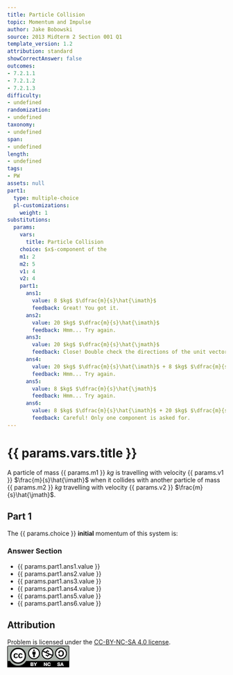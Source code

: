 ```yaml
---
title: Particle Collision
topic: Momentum and Impulse
author: Jake Bobowski
source: 2013 Midterm 2 Section 001 Q1
template_version: 1.2
attribution: standard
showCorrectAnswer: false
outcomes:
- 7.2.1.1
- 7.2.1.2
- 7.2.1.3
difficulty:
- undefined
randomization:
- undefined
taxonomy:
- undefined
span:
- undefined
length:
- undefined
tags:
- PW
assets: null
part1:
  type: multiple-choice
  pl-customizations:
    weight: 1
substitutions:
  params:
    vars:
      title: Particle Collision
    choice: $x$-component of the
    m1: 2
    m2: 5
    v1: 4
    v2: 4
    part1:
      ans1:
        value: 8 $kg$ $\dfrac{m}{s}\hat{\imath}$
        feedback: Great! You got it.
      ans2:
        value: 20 $kg$ $\dfrac{m}{s}\hat{\imath}$
        feedback: Hmm... Try again.
      ans3:
        value: 20 $kg$ $\dfrac{m}{s}\hat{\jmath}$
        feedback: Close! Double check the directions of the unit vectors.
      ans4:
        value: 20 $kg$ $\dfrac{m}{s}\hat{\imath}$ + 8 $kg$ $\dfrac{m}{s}\hat{\jmath}$
        feedback: Hmm... Try again.
      ans5:
        value: 8 $kg$ $\dfrac{m}{s}\hat{\jmath}$
        feedback: Hmm... Try again.
      ans6:
        value: 8 $kg$ $\dfrac{m}{s}\hat{\imath}$ + 20 $kg$ $\dfrac{m}{s}\hat{\jmath}$
        feedback: Careful! Only one component is asked for.
---
```

# {{ params.vars.title }}
A particle of mass {{ params.m1 }} $kg$ is travelling with velocity {{ params.v1 }} $\frac{m}{s}\hat{\imath}$ when it collides with another particle of mass {{ params.m2 }} $kg$ travelling with velocity {{ params.v2 }} $\frac{m}{s}\hat{\jmath}$.

## Part 1

The {{ params.choice }} **initial** momentum of this system is:

### Answer Section

- {{ params.part1.ans1.value }}
- {{ params.part1.ans2.value }}
- {{ params.part1.ans3.value }}
- {{ params.part1.ans4.value }}
- {{ params.part1.ans5.value }}
- {{ params.part1.ans6.value }}

## Attribution

Problem is licensed under the [CC-BY-NC-SA 4.0 license](https://creativecommons.org/licenses/by-nc-sa/4.0/).<br> ![The Creative Commons 4.0 license requiring attribution-BY, non-commercial-NC, and share-alike-SA license.](https://raw.githubusercontent.com/firasm/bits/master/by-nc-sa.png)